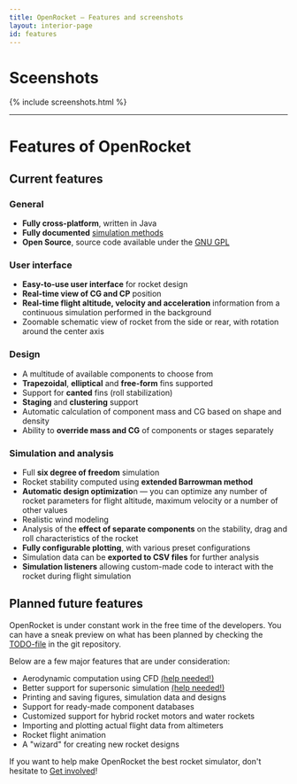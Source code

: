 ```yaml
---
title: OpenRocket — Features and screenshots
layout: interior-page
id: features
---
```


# Sceenshots

{% include screenshots.html %}

---

# Features of OpenRocket

## Current features

### General

 - **Fully cross-platform**, written in Java
 - **Fully documented** [simulation methods](/documentation.html)
 - **Open Source**, source code available under the [GNU GPL](http://www.gnu.org/licenses/gpl-3.0.txt)

### User interface

 - **Easy-to-use user interface** for rocket design
 - **Real-time view of CG and CP** position
 - **Real-time flight altitude, velocity and acceleration** information from a continuous simulation performed in the background
 - Zoomable schematic view of rocket from the side or rear, with rotation around the center axis

### Design

 - A multitude of available components to choose from
 - **Trapezoidal**, **elliptical** and **free-form** fins supported
 - Support for **canted** fins (roll stabilization)
 - **Staging** and **clustering** support
 - Automatic calculation of component mass and CG based on shape and density
 - Ability to **override mass and CG** of components or stages separately

### Simulation and analysis

 - Full **six degree of freedom** simulation
 - Rocket stability computed using **extended Barrowman method**
 - **Automatic design optimizatio**n — you can optimize any number of rocket parameters for flight altitude, maximum velocity or a number of other values
 - Realistic wind modeling
 - Analysis of the **effect of separate components** on the stability, drag and roll characteristics of the rocket
 - **Fully configurable plotting**, with various preset configurations
 - Simulation data can be **exported to CSV files** for further analysis
 - **Simulation listeners** allowing custom-made code to interact with the rocket during flight simulation

## Planned future features

OpenRocket is under constant work in the free time of the developers. You can have a sneak preview on what has been planned by checking the [TODO-file](https://github.com/openrocket/openrocket/blob/master/core/TODO) in the git repository.

Below are a few major features that are under consideration:

 - Aerodynamic computation using CFD [(help needed!)](/contribute.html)
 - Better support for supersonic simulation [(help needed!)](/contribute.html)
 - Printing and saving figures, simulation data and designs
 - Support for ready-made component databases
 - Customized support for hybrid rocket motors and water rockets
 - Importing and plotting actual flight data from altimeters
 - Rocket flight animation
 - A "wizard" for creating new rocket designs

If you want to help make OpenRocket the best rocket simulator, don't hesitate to [Get involved](/contribute.html)!
